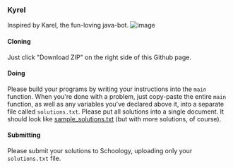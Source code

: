 ### Kyrel
Inspired by Karel, the fun-loving java-bot.
![image](http://www.wsfcs.k12.nc.us/cms/lib/NC01001395/Centricity/Domain/173/Karel%20logo.JPG)

#### Cloning
Just click "Download ZIP" on the right side of this Github page.

#### Doing
Please build your programs by writing your instructions into the `main` function. 
When you're done with a problem, just copy-paste the entire `main` function, as well as any variables you've
declared above it, into a separate file called `solutions.txt`. Please put all solutions into a single document. It should look
like [sample_solutions.txt](./sample_solutions.txt) (but with more solutions, of course).

#### Submitting
Please submit your solutions to Schoology, uploading only your `solutions.txt` file.
